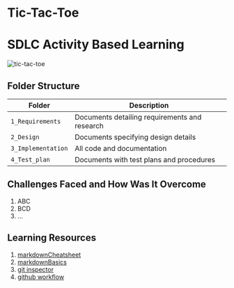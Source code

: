 # Tic-Tac-Toe

# SDLC Activity Based Learning
![tic-tac-toe](https://user-images.githubusercontent.com/80390615/132171903-dc7a8320-52e4-431e-8bf0-79afc2778a19.png)


## Folder Structure
Folder             | Description
-------------------| -----------------------------------------
`1_Requirements`   | Documents detailing requirements and research
`2_Design`         | Documents specifying design details
`3_Implementation` | All code and documentation
`4_Test_plan`      | Documents with test plans and procedures
   
   

## Challenges Faced and How Was It Overcome

1. ABC
2. BCD
3. ...


## Learning Resources
1. [markdownCheatsheet](https://github.com/adam-p/markdown-here/wiki/Markdown-Cheatsheet)
2. [markdownBasics](https://guides.github.com/features/mastering-markdown/)
3. [git inspector](https://github.com/ejwa/gitinspector.git)
4. [github workflow](https://docs.github.com/en/actions/learn-github-action)
